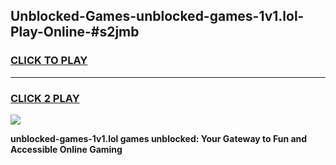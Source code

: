 
## Unblocked-Games-unblocked-games-1v1.lol-Play-Online-#s2jmb
<h3>
<a href="https://premium.freeplayer.one?title=unblocked-games-1v1.lol&ref=27F">CLICK TO PLAY</a></h3>
<hr>

<h3>
<a href="https://premium.freeplayer.one?title=unblocked-games-1v1.lol&ref=27F">CLICK 2 PLAY</a>
  
</h3>

<a href="https://premium.freeplayer.one?title=unblocked-games-1v1.lol&ref=27F"><img src="https://clearcache.store/games.png"></a>


**unblocked-games-1v1.lol games unblocked: Your Gateway to Fun and Accessible Online Gaming**
